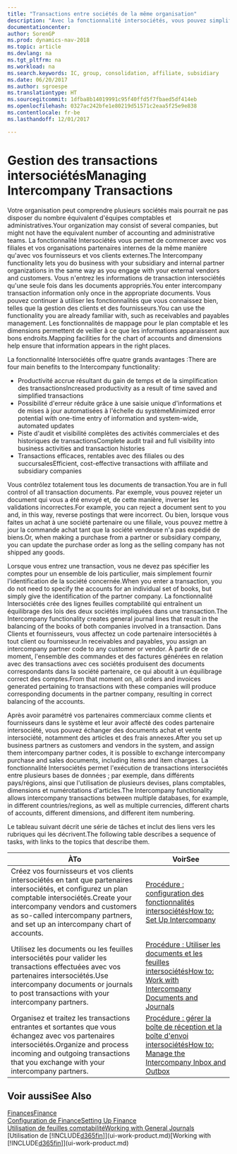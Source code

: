 ```yaml
---
title: "Transactions entre sociétés de la même organisation"
description: "Avec la fonctionnalité intersociétés, vous pouvez simplifier les processus et les transactions entre sociétés appartenant à la même organisation."
documentationcenter: 
author: SorenGP
ms.prod: dynamics-nav-2018
ms.topic: article
ms.devlang: na
ms.tgt_pltfrm: na
ms.workload: na
ms.search.keywords: IC, group, consolidation, affiliate, subsidiary
ms.date: 06/20/2017
ms.author: sgroespe
ms.translationtype: HT
ms.sourcegitcommit: 1dfba8b14019991c95f40ffd5f7fbaed5df414eb
ms.openlocfilehash: 0327ac242bfe1e80219d51571c2eaa5f25e9e838
ms.contentlocale: fr-be
ms.lasthandoff: 12/01/2017

---
```

# <a name="managing-intercompany-transactions"></a><span data-ttu-id="62592-103">Gestion des transactions intersociétés</span><span class="sxs-lookup"><span data-stu-id="62592-103">Managing Intercompany Transactions</span></span>
<span data-ttu-id="62592-104">Votre organisation peut comprendre plusieurs sociétés mais pourrait ne pas disposer du nombre équivalent d'équipes comptables et administratives.</span><span class="sxs-lookup"><span data-stu-id="62592-104">Your organization may consist of several companies, but might not have the equivalent number of accounting and administrative teams.</span></span> <span data-ttu-id="62592-105">La fonctionnalité Intersociétés vous permet de commercer avec vos filiales et vos organisations partenaires internes de la même manière qu'avec vos fournisseurs et vos clients externes.</span><span class="sxs-lookup"><span data-stu-id="62592-105">The Intercompany functionality lets you do business with your subsidiary and internal partner organizations in the same way as you engage with your external vendors and customers.</span></span> <span data-ttu-id="62592-106">Vous n'entrez les informations de transaction intersociétés qu'une seule fois dans les documents appropriés.</span><span class="sxs-lookup"><span data-stu-id="62592-106">You enter intercompany transaction information only once in the appropriate documents.</span></span> <span data-ttu-id="62592-107">Vous pouvez continuer à utiliser les fonctionnalités que vous connaissez bien, telles que la gestion des clients et des fournisseurs.</span><span class="sxs-lookup"><span data-stu-id="62592-107">You can use the functionality you are already familiar with, such as receivables and payables management.</span></span> <span data-ttu-id="62592-108">Les fonctionnalités de mappage pour le plan comptable et les dimensions permettent de veiller à ce que les informations apparaissent aux bons endroits.</span><span class="sxs-lookup"><span data-stu-id="62592-108">Mapping facilities for the chart of accounts and dimensions help ensure that information appears in the right places.</span></span>  

<span data-ttu-id="62592-109">La fonctionnalité Intersociétés offre quatre grands avantages :</span><span class="sxs-lookup"><span data-stu-id="62592-109">There are four main benefits to the Intercompany functionality:</span></span>  

- <span data-ttu-id="62592-110">Productivité accrue résultant du gain de temps et de la simplification des transactions</span><span class="sxs-lookup"><span data-stu-id="62592-110">Increased productivity as a result of time saved and simplified transactions</span></span>  
- <span data-ttu-id="62592-111">Possibilité d'erreur réduite grâce à une saisie unique d'informations et de mises à jour automatisées à l'échelle du système</span><span class="sxs-lookup"><span data-stu-id="62592-111">Minimized error potential with one-time entry of information and system-wide, automated updates</span></span>  
- <span data-ttu-id="62592-112">Piste d'audit et visibilité complètes des activités commerciales et des historiques de transactions</span><span class="sxs-lookup"><span data-stu-id="62592-112">Complete audit trail and full visibility into business activities and transaction histories</span></span>  
- <span data-ttu-id="62592-113">Transactions efficaces, rentables avec des filiales ou des succursales</span><span class="sxs-lookup"><span data-stu-id="62592-113">Efficient, cost-effective transactions with affiliate and subsidiary companies</span></span>  

<span data-ttu-id="62592-114">Vous contrôlez totalement tous les documents de transaction.</span><span class="sxs-lookup"><span data-stu-id="62592-114">You are in full control of all transaction documents.</span></span> <span data-ttu-id="62592-115">Par exemple, vous pouvez rejeter un document qui vous a été envoyé et, de cette manière, inverser les validations incorrectes.</span><span class="sxs-lookup"><span data-stu-id="62592-115">For example, you can reject a document sent to you and, in this way, reverse postings that were incorrect.</span></span> <span data-ttu-id="62592-116">Ou bien, lorsque vous faites un achat à une société partenaire ou une filiale, vous pouvez mettre à jour la commande achat tant que la société vendeuse n'a pas expédié de biens.</span><span class="sxs-lookup"><span data-stu-id="62592-116">Or, when making a purchase from a partner or subsidiary company, you can update the purchase order as long as the selling company has not shipped any goods.</span></span>  

<span data-ttu-id="62592-117">Lorsque vous entrez une transaction, vous ne devez pas spécifier les comptes pour un ensemble de lois particulier, mais simplement fournir l'identification de la société concernée.</span><span class="sxs-lookup"><span data-stu-id="62592-117">When you enter a transaction, you do not need to specify the accounts for an individual set of books, but simply give the identification of the partner company.</span></span> <span data-ttu-id="62592-118">La fonctionnalité Intersociétés crée des lignes feuilles comptabilité qui entraînent un équilibrage des lois des deux sociétés impliquées dans une transaction.</span><span class="sxs-lookup"><span data-stu-id="62592-118">The Intercompany functionality creates general journal lines that result in the balancing of the books of both companies involved in a transaction.</span></span> <span data-ttu-id="62592-119">Dans Clients et fournisseurs, vous affectez un code partenaire intersociétés à tout client ou fournisseur.</span><span class="sxs-lookup"><span data-stu-id="62592-119">In receivables and payables, you assign an intercompany partner code to any customer or vendor.</span></span> <span data-ttu-id="62592-120">À partir de ce moment, l'ensemble des commandes et des factures générées en relation avec des transactions avec ces sociétés produisent des documents correspondants dans la société partenaire, ce qui aboutit à un équilibrage correct des comptes.</span><span class="sxs-lookup"><span data-stu-id="62592-120">From that moment on, all orders and invoices generated pertaining to transactions with these companies will produce corresponding documents in the partner company, resulting in correct balancing of the accounts.</span></span>  

 <span data-ttu-id="62592-121">Après avoir paramétré vos partenaires commerciaux comme clients et fournisseurs dans le système et leur avoir affecté des codes partenaire intersociété, vous pouvez échanger des documents achat et vente intersociété, notamment des articles et des frais annexes.</span><span class="sxs-lookup"><span data-stu-id="62592-121">After you set up business partners as customers and vendors in the system, and assign them intercompany partner codes, it is possible to exchange intercompany purchase and sales documents, including items and item charges.</span></span> <span data-ttu-id="62592-122">La fonctionnalité Intersociétés permet l'exécution de transactions intersociétés entre plusieurs bases de données ; par exemple, dans différents pays/régions, ainsi que l'utilisation de plusieurs devises, plans comptables, dimensions et numérotations d'articles.</span><span class="sxs-lookup"><span data-stu-id="62592-122">The Intercompany functionality allows intercompany transactions between multiple databases, for example, in different countries/regions, as well as multiple currencies, different charts of accounts, different dimensions, and different item numbering.</span></span>  

<span data-ttu-id="62592-123">Le tableau suivant décrit une série de tâches et inclut des liens vers les rubriques qui les décrivent.</span><span class="sxs-lookup"><span data-stu-id="62592-123">The following table describes a sequence of tasks, with links to the topics that describe them.</span></span>

 |<span data-ttu-id="62592-124">À</span><span class="sxs-lookup"><span data-stu-id="62592-124">To</span></span> |<span data-ttu-id="62592-125">Voir</span><span class="sxs-lookup"><span data-stu-id="62592-125">See</span></span>|
 |---|---|
 |<span data-ttu-id="62592-126">Créez vos fournisseurs et vos clients intersociétés en tant que partenaires intersociétés, et configurez un plan comptable intersociétés.</span><span class="sxs-lookup"><span data-stu-id="62592-126">Create your intercompany vendors and customers as so-called intercompany partners, and set up an intercompany chart of accounts.</span></span>|[<span data-ttu-id="62592-127">Procédure : configuration des fonctionnalités intersociétés</span><span class="sxs-lookup"><span data-stu-id="62592-127">How to: Set Up Intercompany</span></span>](intercompany-how-setup.md)|
 |<span data-ttu-id="62592-128">Utilisez les documents ou les feuilles intersociétés pour valider les transactions effectuées avec vos partenaires intersociétés.</span><span class="sxs-lookup"><span data-stu-id="62592-128">Use intercompany documents or journals to post transactions with your intercompany partners.</span></span>|[<span data-ttu-id="62592-129">Procédure : Utiliser les documents et les feuilles intersociétés</span><span class="sxs-lookup"><span data-stu-id="62592-129">How to: Work with Intercompany Documents and Journals</span></span>](intercompany-how-work-documents-journals.md)|
 |<span data-ttu-id="62592-130">Organisez et traitez les transactions entrantes et sortantes que vous échangez avec vos partenaires intersociétés.</span><span class="sxs-lookup"><span data-stu-id="62592-130">Organize and process incoming and outgoing transactions that you exchange with your intercompany partners.</span></span>|[<span data-ttu-id="62592-131">Procédure : gérer la boîte de réception et la boîte d'envoi intersociétés</span><span class="sxs-lookup"><span data-stu-id="62592-131">How to: Manage the Intercompany Inbox and Outbox</span></span>](intercompany-how-manage-intercompany-inbox.md)|

## <a name="see-also"></a><span data-ttu-id="62592-132">Voir aussi</span><span class="sxs-lookup"><span data-stu-id="62592-132">See Also</span></span>
[<span data-ttu-id="62592-133">Finances</span><span class="sxs-lookup"><span data-stu-id="62592-133">Finance</span></span>](finance.md)  
[<span data-ttu-id="62592-134">Configuration de Finance</span><span class="sxs-lookup"><span data-stu-id="62592-134">Setting Up Finance</span></span>](finance-setup-finance.md)  
[<span data-ttu-id="62592-135">Utilisation de feuilles comptabilité</span><span class="sxs-lookup"><span data-stu-id="62592-135">Working with General Journals</span></span>](ui-work-general-journals.md)  
<span data-ttu-id="62592-136">[Utilisation de [!INCLUDE[d365fin](includes/d365fin_md.md)]](ui-work-product.md)</span><span class="sxs-lookup"><span data-stu-id="62592-136">[Working with [!INCLUDE[d365fin](includes/d365fin_md.md)]](ui-work-product.md)</span></span>

